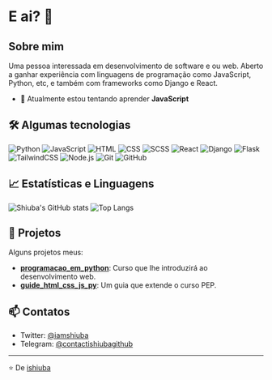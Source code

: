 # E ai? 👋
## Sobre mim

Uma pessoa interessada em desenvolvimento de software e ou web. Aberto a ganhar experiência com linguagens de programação como JavaScript, Python, etc, e também com frameworks como Django e React. 

- 🌱 Atualmente estou tentando aprender **JavaScript**

## 🛠️ Algumas tecnologias

![Python](https://img.shields.io/badge/-Python-333333?style=flat&logo=python)
![JavaScript](https://img.shields.io/badge/-JavaScript-333333?style=flat&logo=javascript)
![HTML](https://img.shields.io/badge/-HTML-333333?style=flat&logo=html5)
![CSS](https://img.shields.io/badge/-CSS-333333?style=flat&logo=css3)
![SCSS](https://img.shields.io/badge/-SCSS-333333?style=flat&logo=sass)
![React](https://img.shields.io/badge/-React-333333?style=flat&logo=react)
![Django](https://img.shields.io/badge/-Django-333333?style=flat&logo=django)
![Flask](https://img.shields.io/badge/-Flask-333333?style=flat&logo=flask)
![TailwindCSS](https://img.shields.io/badge/-TailwindCSS-333333?style=flat&logo=tailwindcss)
![Node.js](https://img.shields.io/badge/-Node.js-333333?style=flat&logo=node.js)
![Git](https://img.shields.io/badge/-Git-333333?style=flat&logo=git)
![GitHub](https://img.shields.io/badge/-GitHub-333333?style=flat&logo=github)

## 📈 Estatísticas e Linguagens

![Shiuba's GitHub stats](https://github-readme-stats.vercel.app/api?username=ishiuba&show_icons=true&theme=radical)
![Top Langs](https://github-readme-stats.vercel.app/api/top-langs/?username=ishiuba&theme=radical)

## 🚀 Projetos

Alguns projetos meus:

- [**programacao_em_python**](https://github.com/ishiuba/programacao_em_python): Curso que lhe introduzirá ao desenvolvimento web.
- [**guide_html_css_js_py**](https://github.com/ishiuba/guide_html_css_js_py): Um guia que extende o curso PEP.

## 📫 Contatos

- Twitter: [@iamshiuba](https://twitter.com/iamshiuba)
- Telegram: [@contactishiubagithub](https://t.me/contactishiubagithub)

---

⭐️ De [ishiuba](https://github.com/ishiuba)
